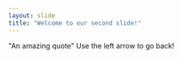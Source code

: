 ```yaml
---
layout: slide
title: "Welcome to our second slide!"
---
```

"An amazing quote"
Use the left arrow to go back!
